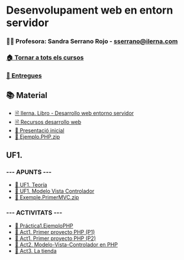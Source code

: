 # Desenvolupament web en entorn servidor
### 👩‍🏫 Profesora: Sandra Serrano Rojo - sserrano@ilerna.com
### [🏠 Tornar a tots els cursos](https://github.com/aiuoki/DAW-2)
### [📁 Entregues](https://github.com/aiuoki/DAW-2/tree/Desenvolupament-web-en-entorn-servidor/Desenvolupament%20web%20en%20entorn%20servidor/Entregues)
## 📚 Material
- [🗎 Ilerna. Libro - Desarrollo web entorno servidor](https://apicontent.ilernaonline.com/browse-book/39d8c9ef-874b-4d9b-b6e1-6d902f83d06f/DAW_M07_2112_D/index.html)
- [🗎 Recursos desarrollo web](https://github.com/aiuoki/DAW-2/blob/Desenvolupament-web-en-entorn-servidor/Desenvolupament%20web%20en%20entorn%20servidor/Material/Recursos%20desarrollo%20web.pdf)
- [📎 Presentació inicial](https://github.com/aiuoki/DAW-2/blob/Desenvolupament-web-en-entorn-servidor/Desenvolupament%20web%20en%20entorn%20servidor/Material/Presentaci%C3%B3%20inicial/Presentaci%C3%B3%20inicial.pdf)
- [📎 Ejemplo.PHP.zip](https://github.com/aiuoki/DAW-2/blob/Desenvolupament-web-en-entorn-servidor/Desenvolupament%20web%20en%20entorn%20servidor/Material/EjemploPHP.zip)

## UF1.
### --- APUNTS ---
- [🔗 UF1. Teoría](https://quizizz.com/embed/presentation/65043a7d0375ce7ec2f23c86)
- [📎 UF1. Modelo Vista Controlador](https://github.com/aiuoki/DAW-2/blob/Desenvolupament-web-en-entorn-servidor/Desenvolupament%20web%20en%20entorn%20servidor/UF1/---%20APUNTS%20---/UF1.%20Modelo%20Vista%20Controlador/UF1.%20Modelo%20Vista%20Controlador.pptx)
- [📎 Exemple.PrimerMVC.zip](https://github.com/aiuoki/DAW-2/blob/Desenvolupament-web-en-entorn-servidor/Desenvolupament%20web%20en%20entorn%20servidor/UF1/---%20APUNTS%20---/PrimerMVC.zip)
### --- ACTIVITATS ---
- [📝 Práctica1.EjemploPHP](https://github.com/aiuoki/DAW-2/tree/Desenvolupament-web-en-entorn-servidor/Desenvolupament%20web%20en%20entorn%20servidor/UF1/---%20ACTIVITATS%20---/Pr%C3%A1ctica1.EjemploPHP)
- [📝 Act1. Primer proyecto PHP (P1)](https://github.com/aiuoki/DAW-2/tree/Desenvolupament-web-en-entorn-servidor/Desenvolupament%20web%20en%20entorn%20servidor/UF1/---%20ACTIVITATS%20---/Act1.%20Primer%20proyecto%20PHP%20(P1))
- [📝 Act1. Primer proyecto PHP (P2)](https://github.com/aiuoki/DAW-2/tree/Desenvolupament-web-en-entorn-servidor/Desenvolupament%20web%20en%20entorn%20servidor/UF1/---%20ACTIVITATS%20---/Act1.%20Primer%20proyecto%20PHP%20(P2))
- [📝 Act2. Modelo-Vista-Controlador en PHP](https://github.com/aiuoki/DAW-2/tree/Desenvolupament-web-en-entorn-servidor/Desenvolupament%20web%20en%20entorn%20servidor/UF1/---%20ACTIVITATS%20---/Act2.%20Modelo-Vista-Controlador%20en%20PHP)
- [📝 Act3. La tienda](https://github.com/aiuoki/DAW-2/tree/Desenvolupament-web-en-entorn-servidor)
